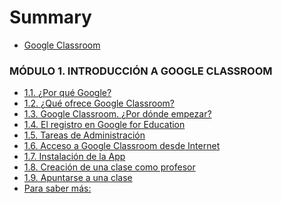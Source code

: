 # Summary

* [Google Classroom](README.md)

### MÓDULO 1. INTRODUCCIÓN A GOOGLE CLASSROOM
  * [1.1. ¿Por qué Google?](modulo_1_introduccion_a_google_classroom/11_por_que_google.md)
  * [1.2. ¿Qué ofrece Google Classroom?](modulo_1_introduccion_a_google_classroom/12_que_ofrece_google_classroom.md)
  * [1.3. Google Classroom. ¿Por dónde empezar?](modulo_1_introduccion_a_google_classroom/13_google_classroom_por_donde_empezar.md)
  * [1.4. El registro en Google for Education](modulo_1_introduccion_a_google_classroom/14_el_registro_en_google_for_education.md)
  * [1.5. Tareas de Administración](modulo_1_introduccion_a_google_classroom/15_tareas_de_administracion.md)
  * [1.6. Acceso a Google Classroom desde Internet](modulo_1_introduccion_a_google_classroom/16_acceso_a_google_classroom_desde_internet.md)
  * [1.7. Instalación de la App](modulo_1_introduccion_a_google_classroom/17_instalacion_de_la_app.md)
  * [1.8. Creación de una clase como profesor](modulo_1_introduccion_a_google_classroom/18_creacion_de_una_clase_como_profesor.md)
  * [1.9. Apuntarse a una clase](modulo_1_introduccion_a_google_classroom/19_apuntarse_a_una_clase.md)
  * [Para saber más:](modulo_1_introduccion_a_google_classroom/para_saber_mas.md)

<!--
### MÓDULO 2. TRABAJO BÁSICO CON GOOGLE CLASSROOM
  * [Trabajo básico con Google Classroom](modulo_2_trabajo_basico_con_google_classroom/trabajo-basico.md)
  * [2.1. El apartado “Tablón” ](modulo_2_trabajo_basico_con_google_classroom/21_el_apartado_tablon.md)
  * [2.2. El apartado “Personas”](modulo_2_trabajo_basico_con_google_classroom/22_el_apartado_personas.md)
  * [2.3. El apartado “Trabajo de clase”](modulo_2_trabajo_basico_con_google_classroom/23_el_apartado_trabajo_de_clase.md)
  * [2.4. El calendario de Classroom](modulo_2_trabajo_basico_con_google_classroom/24_el_calendario_de_classroom.md)
  * [2.5. Control de los trabajos pendientes de revisión](modulo_2_trabajo_basico_con_google_classroom/25_control_de_los_trabajos_pendientes_de_revision.md)
  * [2.6. Archivar, recuperar o eliminar una clase](modulo_2_trabajo_basico_con_google_classroom/26_archivar,_recuperar_o_eliminar_una_clase.md)
  * [2.7. La interfaz de alumno](modulo_2_trabajo_basico_con_google_classroom/27_la_interfaz_de_alumno.md)
  * [2.8. Resúmenes para los tutores](modulo_2_trabajo_basico_con_google_classroom/28_resumenes_para_los_tutores.md)
  * [Para saber más:](modulo_2_trabajo_basico_con_google_classroom/para_saber_mas.md)
* [MÓDULO 3. OPCIONES AVANZADAS DE TRABAJO: CLASSROOM Y GOOGLE DRIVE](modulo_3_opciones_avanzadas_de_trabajo_classroom_y/README.md)
  * [3.1. Creación de Tareas](modulo_3_opciones_avanzadas_de_trabajo_classroom_y/31_creacion_de_tareas.md)
  * [3.2. El Classroom del alumno ](modulo_3_opciones_avanzadas_de_trabajo_classroom_y/32_el_classroom_del_alumno.md)
  * [3.3. Corrección y comunicación](modulo_3_opciones_avanzadas_de_trabajo_classroom_y/33_correccion_y_comunicacion.md)
  * [3.4. Descargar las notas](modulo_3_opciones_avanzadas_de_trabajo_classroom_y/34_descargar_las_notas.md)
  * [3.5. Tareas en el calendario ](modulo_3_opciones_avanzadas_de_trabajo_classroom_y/35_tareas_en_el_calendario.md)
  * [3.6. Gestión de las tareas ](modulo_3_opciones_avanzadas_de_trabajo_classroom_y/36_gestion_de_las_tareas.md)
  * [3.7. Seguimiento personalizado](modulo_3_opciones_avanzadas_de_trabajo_classroom_y/37_seguimiento_personalizado.md)
  * [Para saber más:](modulo_3_opciones_avanzadas_de_trabajo_classroom_y/para_saber_mas.md)
* [MÓDULO 4. MÁS ALLÁ DE CLASSROOM ](modulo_4_mas_alla_de_classroom/README.md)
  * [4.1. Exámenes en Classroom](modulo_4_mas_alla_de_classroom/41_examenes_en_classroom.md)
  * [4.2. Extensiones de Google Chrome en Classroom](modulo_4_mas_alla_de_classroom/42_extensiones_de_google_chrome_en_classroom.md)
  * [](modulo_4_mas_alla_de_classroom/.md)
  * [4.3. Aplicaciones que integran Google Classroom](modulo_4_mas_alla_de_classroom/43_aplicaciones_que_integran_google_classroom.md)
  * [4.4. Páginas web que integran Classroom](modulo_4_mas_alla_de_classroom/44_paginas_web_que_integran_classroom.md)
  * [4.5. Classroom y la comunicación](modulo_4_mas_alla_de_classroom/45_classroom_y_la_comunicacion.md)
  * [](modulo_4_mas_alla_de_classroom/.7.md)
  * [4.6. Transferir datos, crear una copia de seguridad, transferir una clase](modulo_4_mas_alla_de_classroom/46_transferir_datos,_crear_una_copia_de_seguridad,.md)
* [Para saber más](para_saber_mas.md)

-->
